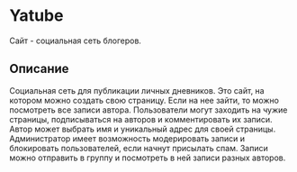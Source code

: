 # Yatube
Сайт - социальная сеть блогеров. 

## Описание
Социальная сеть для публикации личных дневников. Это сайт, на котором можно создать свою страницу. Если на нее зайти, то можно посмотреть все записи автора. Пользователи могут заходить на чужие страницы, подписываться на авторов и комментировать их записи. Автор может выбрать имя и уникальный адрес для своей страницы. Администратор имеет возможность модерировать записи и блокировать пользователей, если начнут присылать спам. Записи можно отправить в группу и посмотреть в ней записи разных авторов.
